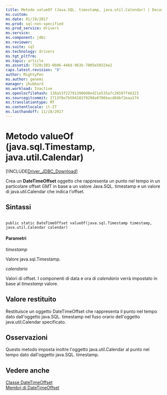```yaml
---
title: Metodo valueOf (Java.SQL. timestamp, java.util.Calendar) | Documenti Microsoft
ms.custom: 
ms.date: 01/19/2017
ms.prod: sql-non-specified
ms.prod_service: drivers
ms.service: 
ms.component: jdbc
ms.reviewer: 
ms.suite: sql
ms.technology: drivers
ms.tgt_pltfrm: 
ms.topic: article
ms.assetid: 7320c383-0b06-446d-963b-7005e50324a2
caps.latest.revision: "8"
author: MightyPen
ms.author: genemi
manager: jhubbard
ms.workload: Inactive
ms.openlocfilehash: 138a53f22791390600ed21e535a7c26597f46321
ms.sourcegitcommit: 2713f8e7b504101f9298a0706bacd84bf2eaa174
ms.translationtype: MT
ms.contentlocale: it-IT
ms.lasthandoff: 11/18/2017
---
```

# <a name="valueof-method-javasqltimestamp-javautilcalendar"></a>Metodo valueOf (java.sql.Timestamp, java.util.Calendar)
[!INCLUDE[Driver_JDBC_Download](../../../includes/driver_jdbc_download.md)]

  Crea un **DateTimeOffset** oggetto che rappresenta un punto nel tempo in un particolare offset GMT in base a un valore Java.SQL. timestamp e un valore di java.util.Calendar che indica l'offset.  
  
## <a name="syntax"></a>Sintassi  
  
```  
  
public static DateTimeOffset valueOf(java.sql.Timestamp timestamp, java.util.Calendar calendar)  
```  
  
#### <a name="parameters"></a>Parametri  
 *timestamp*  
  
 Valore java.sql.Timestamp.  
  
 *calendario*  
  
 Valori di offset.  I componenti di data e ora di *calendario* verrà impostato in base al *timestamp* valore.  
  
## <a name="return-value"></a>Valore restituito  
 Restituisce un oggetto DateTimeOffset che rappresenta il punto nel tempo dato dall'oggetto java.SQL. timestamp nel fuso orario dell'oggetto java.util.Calendar specificato.  
  
## <a name="remarks"></a>Osservazioni  
 Questo metodo imposta inoltre l'oggetto java.util.Calendar al punto nel tempo dato dall'oggetto java.SQL. timestamp.  
  
## <a name="see-also"></a>Vedere anche  
 [Classe DateTimeOffset](../../../connect/jdbc/reference/datetimeoffset-class.md)   
 [Membri di DateTimeOffset](../../../connect/jdbc/reference/datetimeoffset-members.md)  
  
  

